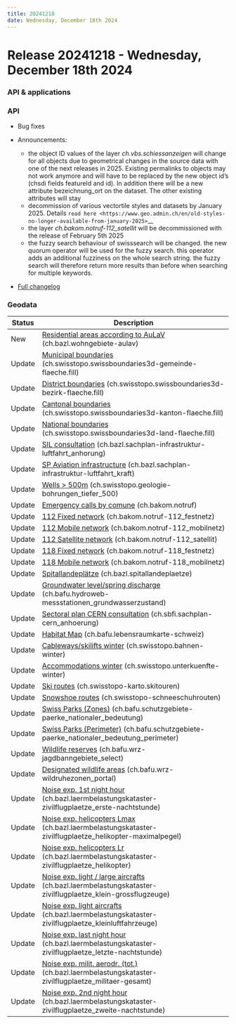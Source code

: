 ```yaml
---
title: 20241218
date: Wednesday, December 18th 2024
---
```


# Release 20241218 - Wednesday, December 18th 2024

### API & applications

### API

- Bug fixes
- Announcements:
  - the object ID values of the layer _ch.vbs.schiessanzeigen_ will change for all objects due to geometrical changes in the source data with one of the next releases in 2025. Existing permalinks to objects may not work anymore and will have to be replaced by the new object id’s (chsdi fields featureId and id). In addition there will be a new attribute bezeichnung_ort on the dataset. The other existing attributes will stay
  - decommission of various vectortile styles and datasets by January 2025. Details `read here <https://www.geo.admin.ch/en/old-styles-no-longer-available-from-january-2025>`\_\_
  - the layer _ch.bakom.notruf-112_satellit_ will be decommissioned with the release of February 5th 2025
  - the fuzzy search behaviour of swisssearch will be changed. the new quorum operator will be used for the fuzzy search. this operator adds an additional fuzziness on the whole search string. the fuzzy search will therefore return more results than before when searching for multiple keywords.

- [Full changelog](https://github.com/geoadmin/mf-chsdi3/compare/2024-11-13-rc1...2024-12-18-rc1)

### Geodata

| Status | Description                                                                                                                                                                                                    |
| ------ | -------------------------------------------------------------------------------------------------------------------------------------------------------------------------------------------------------------- |
| New    | [Residential areas according to AuLaV](//map.geo.admin.ch/?layers=ch.bazl.wohngebiete-aulav) (ch.bazl.wohngebiete-aulav)                                                                                       |
| Update | [Municipal boundaries](//map.geo.admin.ch/?layers=ch.swisstopo.swissboundaries3d-gemeinde-flaeche.fill) (ch.swisstopo.swissboundaries3d-gemeinde-flaeche.fill)                                                 |
| Update | [District boundaries](//map.geo.admin.ch/?layers=ch.swisstopo.swissboundaries3d-bezirk-flaeche.fill) (ch.swisstopo.swissboundaries3d-bezirk-flaeche.fill)                                                      |
| Update | [Cantonal boundaries](//map.geo.admin.ch/?layers=ch.swisstopo.swissboundaries3d-kanton-flaeche.fill) (ch.swisstopo.swissboundaries3d-kanton-flaeche.fill)                                                      |
| Update | [National boundaries](//map.geo.admin.ch/?layers=ch.swisstopo.swissboundaries3d-land-flaeche.fill) (ch.swisstopo.swissboundaries3d-land-flaeche.fill)                                                          |
| Update | [SIL consultation](//map.geo.admin.ch/?layers=ch.bazl.sachplan-infrastruktur-luftfahrt_anhorung) (ch.bazl.sachplan-infrastruktur-luftfahrt_anhorung)                                                           |
| Update | [SP Aviation infrastructure](//map.geo.admin.ch/?layers=ch.bazl.sachplan-infrastruktur-luftfahrt_kraft) (ch.bazl.sachplan-infrastruktur-luftfahrt_kraft)                                                       |
| Update | [Wells > 500m](//map.geo.admin.ch/?layers=ch.swisstopo.geologie-bohrungen_tiefer_500) (ch.swisstopo.geologie-bohrungen_tiefer_500)                                                                             |
| Update | [Emergency calls by comune](//map.geo.admin.ch/?layers=ch.bakom.notruf) (ch.bakom.notruf)                                                                                                                      |
| Update | [112 Fixed network](//map.geo.admin.ch/?layers=ch.bakom.notruf-112_festnetz) (ch.bakom.notruf-112_festnetz)                                                                                                    |
| Update | [112 Mobile network](//map.geo.admin.ch/?layers=ch.bakom.notruf-112_mobilnetz) (ch.bakom.notruf-112_mobilnetz)                                                                                                 |
| Update | [112 Satellite network](//map.geo.admin.ch/?layers=ch.bakom.notruf-112_satellit) (ch.bakom.notruf-112_satellit)                                                                                                |
| Update | [118 Fixed network](//map.geo.admin.ch/?layers=ch.bakom.notruf-118_festnetz) (ch.bakom.notruf-118_festnetz)                                                                                                    |
| Update | [118 Mobile network](//map.geo.admin.ch/?layers=ch.bakom.notruf-118_mobilnetz) (ch.bakom.notruf-118_mobilnetz)                                                                                                 |
| Update | [Spitallandeplätze](//map.geo.admin.ch?layers=ch.bazl.spitallandeplaetze) (ch.bazl.spitallandeplaetze)                                                                                                         |
| Update | [Groundwater level/spring discharge](//map.geo.admin.ch/?layers=ch.bafu.hydroweb-messstationen_grundwasserzustand) (ch.bafu.hydroweb-messstationen_grundwasserzustand)                                         |
| Update | [Sectoral plan CERN consultation](//map.geo.admin.ch/?layers=ch.sbfi.sachplan-cern_anhoerung) (ch.sbfi.sachplan-cern_anhoerung)                                                                                |
| Update | [Habitat Map](//map.geo.admin.ch/?layers=ch.bafu.lebensraumkarte-schweiz) (ch.bafu.lebensraumkarte-schweiz)                                                                                                    |
| Update | [Cableways/skilifts winter](//map.geo.admin.ch/?layers=ch.swisstopo.bahnen-winter) (ch.swisstopo.bahnen-winter)                                                                                                |
| Update | [Accommodations winter](//map.geo.admin.ch/?layers=ch.swisstopo.unterkuenfte-winter) (ch.swisstopo.unterkuenfte-winter)                                                                                        |
| Update | [Ski routes](//map.geo.admin.ch/?layers=ch.swisstopo-karto.skitouren) (ch.swisstopo-karto.skitouren)                                                                                                           |
| Update | [Snowshoe routes](//map.geo.admin.ch/?layers=ch.swisstopo-karto.schneeschuhrouten) (ch.swisstopo-schneeschuhrouten)                                                                                            |
| Update | [Swiss Parks (Zones)](//map.geo.admin.ch/?layers=ch.bafu.schutzgebiete-paerke_nationaler_bedeutung) (ch.bafu.schutzgebiete-paerke_nationaler_bedeutung)                                                        |
| Update | [Swiss Parks (Perimeter)](//map.geo.admin.ch/?layers=ch.bafu.schutzgebiete-paerke_nationaler_bedeutung_perimeter) (ch.bafu.schutzgebiete-paerke_nationaler_bedeutung_perimeter)                                |
| Update | [Wildlife reserves](//map.geo.admin.ch/?layers=ch.bafu.wrz-jagdbanngebiete_select) (ch.bafu.wrz-jagdbanngebiete_select)                                                                                        |
| Update | [Designated wildlife areas](//map.geo.admin.ch/?layers=ch.bafu.wrz-wildruhezonen_portal) (ch.bafu.wrz-wildruhezonen_portal)                                                                                    |
| Update | [Noise exp. 1st night hour](//map.geo.admin.ch/?layers=ch.bazl.laermbelastungskataster-zivilflugplaetze_erste-nachtstunde) (ch.bazl.laermbelastungskataster-zivilflugplaetze_erste-nachtstunde)                |
| Update | [Noise exp. helicopters Lmax](//map.geo.admin.ch/?layers=ch.bazl.laermbelastungskataster-zivilflugplaetze_helikopter-maximalpegel) (ch.bazl.laermbelastungskataster-zivilflugplaetze_helikopter-maximalpegel)  |
| Update | [Noise exp. helicopters Lr](//map.geo.admin.ch/?layers=ch.bazl.laermbelastungskataster-zivilflugplaetze_helikopter) (ch.bazl.laermbelastungskataster-zivilflugplaetze_helikopter)                              |
| Update | [Noise exp. light / large aircrafts](//map.geo.admin.ch/?layers=ch.bazl.laermbelastungskataster-zivilflugplaetze_klein-grossflugzeuge) (ch.bazl.laermbelastungskataster-zivilflugplaetze_klein-grossflugzeuge) |
| Update | [Noise exp. light aircrafts](//map.geo.admin.ch/?layers=ch.bazl.laermbelastungskataster-zivilflugplaetze_kleinluftfahrzeuge) (ch.bazl.laermbelastungskataster-zivilflugplaetze_kleinluftfahrzeuge)             |
| Update | [Noise exp. last night hour](//map.geo.admin.ch/?layers=ch.bazl.laermbelastungskataster-zivilflugplaetze_letzte-nachtstunde) (ch.bazl.laermbelastungskataster-zivilflugplaetze_letzte-nachtstunde)             |
| Update | [Noise exp. milit. aerodr. (tot.)](//map.geo.admin.ch/?layers=ch.bazl.laermbelastungskataster-zivilflugplaetze_militaer-gesamt) (ch.bazl.laermbelastungskataster-zivilflugplaetze_militaer-gesamt)             |
| Update | [Noise exp. 2nd night hour](//map.geo.admin.ch/?layers=ch.bazl.laermbelastungskataster-zivilflugplaetze_zweite-nachtstunde) (ch.bazl.laermbelastungskataster-zivilflugplaetze_zweite-nachtstunde)              |
